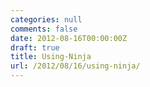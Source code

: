 ```yaml
---
categories: null
comments: false
date: 2012-08-16T00:00:00Z
draft: true
title: Using-Ninja
url: /2012/08/16/using-ninja/
---
```

